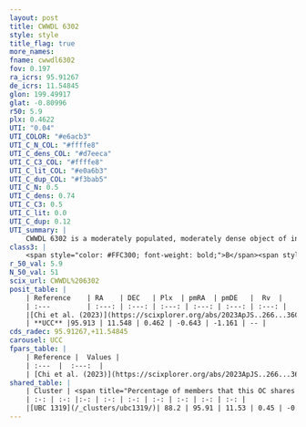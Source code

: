 ```yaml
---
layout: post
title: CWWDL 6302
style: style
title_flag: true
more_names: 
fname: cwwdl6302
fov: 0.197
ra_icrs: 95.91267
de_icrs: 11.54845
glon: 199.49917
glat: -0.80996
r50: 5.9
plx: 0.4622
UTI: "0.04"
UTI_COLOR: "#e6acb3"
UTI_C_N_COL: "#ffffe8"
UTI_C_dens_COL: "#d7eeca"
UTI_C_C3_COL: "#ffffe8"
UTI_C_lit_COL: "#e0a6b3"
UTI_C_dup_COL: "#f3bab5"
UTI_C_N: 0.5
UTI_C_dens: 0.74
UTI_C_C3: 0.5
UTI_C_lit: 0.0
UTI_C_dup: 0.12
UTI_summary: |
    CWWDL 6302 is a moderately populated, moderately dense object of intermediate C3 quality. It was recently reported in the literature.<br><br><span style="color: #99180f; font-weight: bold;">Warning: </span>This is likely a duplicate object, which shares a large percentage of members with at least one previously reported entry.
class3: |
    <span style="color: #FFC300; font-weight: bold;">B</span><span style="color: #FFC300; font-weight: bold;">B</span>
r_50_val: 5.9
N_50_val: 51
scix_url: CWWDL%206302
posit_table: |
    | Reference    | RA    | DEC   | Plx  | pmRA  | pmDE   |  Rv  |
    | :---         | :---: | :---: | :---: | :---: | :---: | :---: |
    |[Chi et al. (2023)](https://scixplorer.org/abs/2023ApJS..266...36C) | 95.897 | 11.573 | 0.474 | -0.639 | -1.175 | -- |
    | **UCC** |95.913 | 11.548 | 0.462 | -0.643 | -1.161 | -- | 
cds_radec: 95.91267,+11.54845
carousel: UCC
fpars_table: |
    | Reference |  Values |
    | :---  |  :---:  |
    | [Chi et al. (2023)](https://scixplorer.org/abs/2023ApJS..266...36C) | `logAge=7.19, Z=0.23` |
shared_table: |
    | Cluster | <span title="Percentage of members that this OC shares with the ones listed">%</span>   | RA   | DEC   | Plx   | pmRA  | pmDE  | Rv | UTI |
    | :-: | :-: |:-: | :-: | :-: | :-: | :-: | :-: | :-: |
    |[UBC 1319](/_clusters/ubc1319/)| 88.2 | 95.91 | 11.53 | 0.45 | -0.64 | -1.18 | -- |0.57 |
---
```

